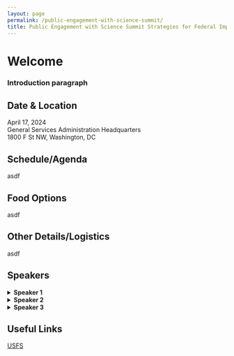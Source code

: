 ```yaml
---
layout: page
permalink: /public-engagement-with-science-summit/
title: Public Engagement with Science Summit Strategies for Federal Implementation
---
```

# Welcome
### Introduction paragraph</p>



## Date & Location
April 17, 2024<br>
General Services Administration Headquarters<br>
1800 F St NW, Washington, DC


## Schedule/Agenda
asdf




## Food Options
asdf




## Other Details/Logistics
asdf




## Speakers
<details>
  <summary><b>Speaker 1</b></summary>
  <p>Here is their bio.</p>
</details>

<details>
  <summary><b>Speaker 2</b></summary>
  <p>Here is their bio.</p>
</details>

<details>
  <summary><b>Speaker 3</b></summary>
  <p>Here is their bio.</p>
</details>


## Useful Links

[USFS](https://www.citizenscience.gov/catalog/usfs)

